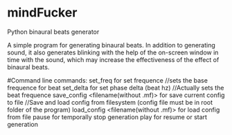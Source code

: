 # mindFucker
Python binaural beats generator

A simple program for generating binaural beats. In addition to generating sound, it also generates blinking with the help of the on-screen window in time with the sound, which may increase the effectiveness of the effect of binaural beats.

#Command line commands:
set_freq <Frequence> for set frequence //sets the base frequence for beat
set_delta <Delta> for set phase delta (beat hz) //Actually sets the beat frequence
save_config <filename(without .mf)> for save current config to file //Save and load config from filesystem (config file must be in root folder of the program)
load_config <filename(without .mf)> for load config from file
pause for temporally stop generation
play for resume or start generation
